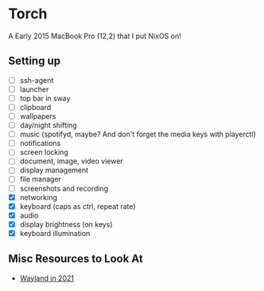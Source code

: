 # Torch

A Early 2015 MacBook Pro (12,2) that I put NixOS on!

## Setting up

- [ ] ssh-agent
- [ ] launcher
- [ ] top bar in sway
- [ ] clipboard
- [ ] wallpapers
- [ ] day/night shifting
- [ ] music (spotifyd, maybe? And don't forget the media keys with playerctl)
- [ ] notifications
- [ ] screen locking
- [ ] document, image, video viewer
- [ ] display management
- [ ] file manager
- [ ] screenshots and recording
- [x] networking
- [x] keyboard (caps as ctrl, repeat rate)
- [x] audio
- [x] display brightness (on keys)
- [x] keyboard illumination

## Misc Resources to Look At

- [Wayland in 2021](https://shibumi.dev/posts/wayland-in-2021/)
